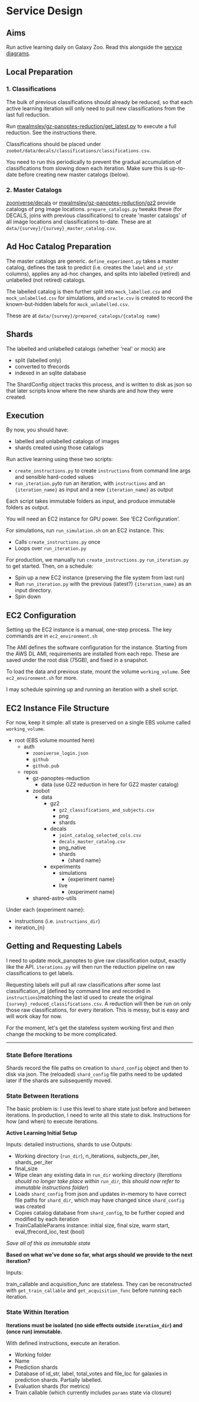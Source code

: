 # Service Design

## Aims

Run active learning daily on Galaxy Zoo.
Read this alongside the [service diagrams](https://www.lucidchart.com/documents/view/3af59d25-f169-4963-be7d-3218ef37f3aa).

## Local Preparation

### 1. Classifications

The bulk of previous classifications should already be reduced, so that each active learning iteration will only need to pull new classifications from the last full reduction.

Run [mwalmsley/gz-panoptes-reduction/get_latest.py](github.com/mwalmsley/gz-panoptes-reduction/get_latest.py) to execute a full reduction. See the instructions there.

Classifications should be placed under `zoobot/data/decals/classifications/classifications.csv`.

You need to run this periodically to prevent the gradual accumulation of classifications from slowing down each iteration. Make sure this is up-to-date before creating new master catalogs (below).

<!-- **Be careful to:**
- Do not wipe the working directory if it has major previous classifications -->

### 2. Master Catalogs

[zooniverse/decals](github.com/zooniverse/decals) or [mwalmsley/gz-panoptes-reduction/gz2](github.com/mwalmsley/gz-panoptes-reduction/gz2) provide catalogs of png image locations. 
`prepare_catalogs.py` tweaks these (for DECALS, joins with previous classifications) to create 'master catalogs' of all image locations and classifications to-date.
These are at `data/{survey}/{survey}_master_catalog.csv`.

## Ad Hoc Catalog Preparation

The master catalogs are generic. `define_experiment.py` takes a master catalog, defines the task to predict (i.e. creates the `label` and `id_str` columns), applies any ad-hoc changes, and splits into labelled (retired) and unlabelled (not retired) catalogs.

The labelled catalog is then further split into `mock_labelled.csv` and `mock_unlabelled.csv` for simulations, and `oracle.csv` is created to record the known-but-hidden labels for `mock_unlabelled.csv`.

These are at `data/{survey}/prepared_catalogs/{catalog name}`

## Shards

The labelled and unlabelled catalogs (whether 'real' or mock) are 
- split (labelled only)
- converted to tfrecords
- indexed in an sqlite database

The ShardConfig object tracks this process, and is written to disk as json so that later scripts know where the new shards are and how they were created.

## Execution

By now, you should have:
- labelled and unlabelled catalogs of images
- shards created using those catalogs

Run active learning using these two scripts:
- `create_instructions.py` to create `instructions` from command line args and sensible hard-coded values
- `run_iteration.py`to run an iteration, with `instructions` and an `{iteration_name}` as input and a new `{iteration_name}` as output

Each script takes immutable folders as input, and produce immutable folders as output.

You will need an EC2 instance for GPU power. See 'EC2 Configuration'.

For simulations, run `run_simulation.sh` on an EC2 instance. This:
- Calls `create_instructions.py` once
- Loops over `run_iteration.py`

For production, we manually run `create_instructions.py` `run_iteration.py` to get started. 
Then, on a schedule:
- Spin up a new EC2 instance (preserving the file system from last run)
- Run `run_iteration.py` with the previous (latest?) `{iteration_name}` as an input directory.
- Spin down

## EC2 Configuration

Setting up the EC2 instance is a manual, one-step process. 
The key commands are in `ec2_environment.sh`

The AMI defines the software configuration for the instance. 
Starting from the AWS DL AMI, requirements are installed from each repo.
These are saved under the root disk (75GB), and fixed in a snapshot.

To load the data and previous state, mount the volume `working_volume`. 
See `ec2_environment.sh` for more.

I may schedule spinning up and running an iteration with a shell script.

## EC2 Instance File Structure

For now, keep it simple: all state is preserved on a single EBS volume called `working_volume`.

- root (EBS volume mounted here)
    - auth
        - `zooniverse_login.json`
        - `github`
        - `github.pub`
    - repos
        - gz-panoptes-reduction
            - data (use GZ2 reduction in here for GZ2 master catalog)
        - zoobot
            - data
                - gz2
                    - `gz2_classifications_and_subjects.csv`
                    - png
                    - shards
                - decals
                    - `joint_catalog_selected_cols.csv`
                    - `decals_master_catalog.csv`
                    - png_native
                    - shards
                        - {shard name}
                - experiments
                    - simulations
                        - {experiment name}
                    - live
                        - {experiment name}
        - shared-astro-utils

Under each {experiment name}:
- instructions (i.e. `instructions_dir`)
- iteration_{n}


## Getting and Requesting Labels

I need to update mock_panoptes to give raw classification output, exactly like the API. `iterations.py` will then run the reduction pipeline on raw classifications to get labels.

Requesting labels will pull all raw classifications after some last classification_id (defined by command line and recorded in `instructions`)matching the last id used to create the original `{survey}_reduced_classifications.csv`. A reduction will then be run on only those raw classifications, for every iteration. This is messy, but is easy and will work okay for now.

For the moment, let's get the stateless system working first and *then* change the mocking to be more complicated.


---

 
### State Before Iterations

Shards record the file paths on creation to `shard_config` object and then to disk via json. The (reloaded) `shard_config` file paths need to be updated later if the shards are subsequently moved.

### State Between Iterations

The basic problem is: I use this level to share state just before and between iterations. In production, I need to write all this state to disk.
Instructions for how (and when) to execute iterations.

**Active Learning Initial Setup**

Inputs: detailed instructions, shards to use
Outputs: 

- Working directory (`run_dir`), n_iterations, subjects_per_iter, shards_per_iter
- final_size
- Wipe clean any existing data in `run_dir` working directory (*Iterations should no longer take place within `run_dir`, this should now refer to immutable instructions folder*)
- Loads `shard_config` from json and updates in-memory to have correct file paths for `shard_dir`, which may have changed since `shard_config` was created
- Copies catalog database from `shard_config`, to be further copied and modified by each iteration
- TrainCallableParams instance: initial size, final size, warm start, eval_tfrecord_loc, test (bool)

*Save all of this as immutable state*

**Based on what we've done so far, what args should we provide to the next iteration?**

Inputs: 

train_callable and acquisition_func are stateless. 
They can be reconstructed with `get_train_callable` and `get_acquisition_func` before running each iteration.

### State Within Iteration

**Iterations must be isolated (no side effects outside `iteration_dir`) and (once run) immutable.**


With defined instructions, execute an iteration.
- Working folder
- Name
- Prediction shards
- Database of id_str, label, total_votes and file_loc for galaxies in prediction shards. Partially labelled.
- Evaluation shards (for metrics)
- Train callable (which currently includes `params` state via closure)

